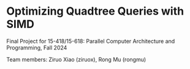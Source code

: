 # Optimizing Quadtree Queries with SIMD
Final Project for 15-418/15-618: Parallel Computer Architecture and Programming, Fall 2024

Team members: Ziruo Xiao (ziruox), Rong Mu (rongmu)
